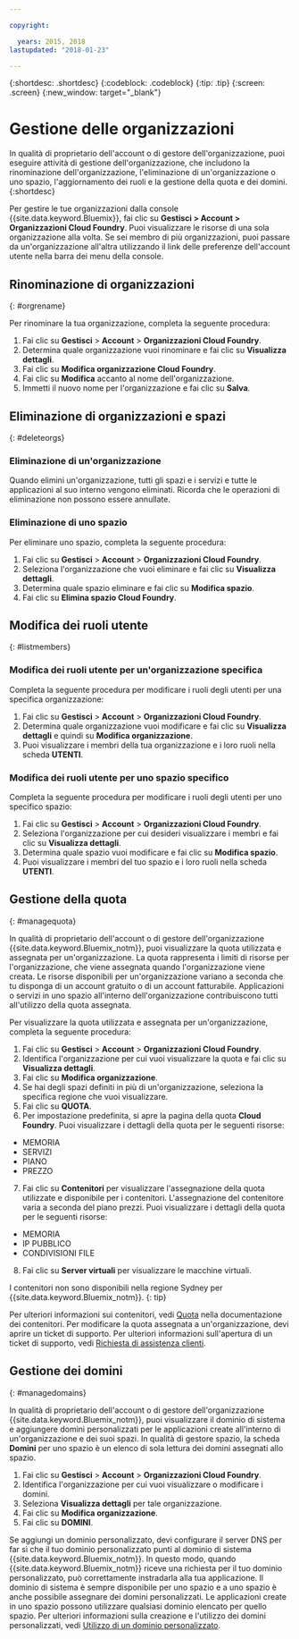 ```yaml
---

copyright:

  years: 2015, 2018
lastupdated: "2018-01-23"

---
```


{:shortdesc: .shortdesc}
{:codeblock: .codeblock}
{:tip: .tip}
{:screen: .screen}
{:new_window: target="_blank"}

# Gestione delle organizzazioni
In qualità di proprietario dell'account o di gestore dell'organizzazione, puoi eseguire attività di gestione dell'organizzazione, che includono la rinominazione dell'organizzazione, l'eliminazione di un'organizzazione o uno spazio, l'aggiornamento dei ruoli e la gestione della quota e dei domini.
{:shortdesc}

Per gestire le tue organizzazioni dalla console {{site.data.keyword.Bluemix}}, fai clic su **Gestisci > Account > Organizzazioni Cloud Foundry**. Puoi visualizzare le risorse di una sola organizzazione alla volta. Se sei membro di più organizzazioni, puoi passare da un'organizzazione all'altra utilizzando il link delle preferenze dell'account utente nella barra dei menu della console.

## Rinominazione di organizzazioni
{: #orgrename}

Per rinominare la tua organizzazione, completa la seguente procedura:
1. Fai clic su **Gestisci** > **Account** > **Organizzazioni Cloud Foundry**.
2. Determina quale organizzazione vuoi rinominare e fai clic su **Visualizza dettagli**.
3. Fai clic su **Modifica organizzazione Cloud Foundry**.
4. Fai clic su **Modifica** accanto al nome dell'organizzazione.
5. Immetti il nuovo nome per l'organizzazione e fai clic su **Salva**.

## Eliminazione di organizzazioni e spazi
{: #deleteorgs}

### Eliminazione di un'organizzazione

Quando elimini un'organizzazione, tutti gli
spazi e i servizi e tutte le applicazioni al suo interno vengono eliminati. Ricorda che le operazioni di eliminazione non possono essere annullate. 

### Eliminazione di uno spazio

Per eliminare uno spazio, completa la seguente procedura:

1. Fai clic su **Gestisci** > **Account** > **Organizzazioni Cloud Foundry**.
2. Seleziona l'organizzazione che vuoi eliminare e fai clic su **Visualizza dettagli**.
3. Determina quale spazio eliminare e fai clic su **Modifica spazio**.
4. Fai clic su **Elimina spazio Cloud Foundry**.

## Modifica dei ruoli utente
{: #listmembers}

### Modifica dei ruoli utente per un'organizzazione specifica 

Completa la seguente procedura per modificare i ruoli degli utenti per una specifica organizzazione:

1. Fai clic su **Gestisci** > **Account** > **Organizzazioni Cloud Foundry**.
2. Determina quale organizzazione vuoi modificare e fai clic su **Visualizza dettagli** e quindi su **Modifica organizzazione**.
4. Puoi visualizzare i membri della tua organizzazione e i loro ruoli nella scheda **UTENTI**.

### Modifica dei ruoli utente per uno spazio specifico

Completa la seguente procedura per modificare i ruoli degli utenti per uno specifico spazio:

1. Fai clic su **Gestisci** > **Account** > **Organizzazioni Cloud Foundry**.
2. Seleziona l'organizzazione per cui desideri visualizzare i membri e fai clic su **Visualizza dettagli**.
3. Determina quale spazio vuoi modificare e fai clic su **Modifica spazio**.
4. Puoi visualizzare i membri del tuo spazio e i loro ruoli nella scheda **UTENTI**.

## Gestione della quota
{: #managequota}

In qualità di proprietario dell'account o di gestore dell'organizzazione {{site.data.keyword.Bluemix_notm}}, puoi visualizzare la quota utilizzata e assegnata per un'organizzazione. La quota rappresenta i limiti di risorse per l'organizzazione, che viene assegnata quando l'organizzazione viene creata. Le risorse disponibili per un'organizzazione variano a seconda che tu disponga di un account gratuito o di un account fatturabile. Applicazioni o servizi in uno spazio all'interno dell'organizzazione contribuiscono tutti all'utilizzo della quota assegnata.

Per visualizzare la quota utilizzata e assegnata per un'organizzazione, completa la seguente procedura:

1. Fai clic su **Gestisci** &gt; **Account** &gt; **Organizzazioni Cloud Foundry**.
2. Identifica l'organizzazione per cui vuoi visualizzare la quota e fai clic su **Visualizza dettagli**.
3. Fai clic su **Modifica organizzazione**.
4. Se hai degli spazi definiti in più di un'organizzazione, seleziona la specifica regione che vuoi visualizzare.
5. Fai clic su **QUOTA**. 
6. Per impostazione predefinita, si apre la pagina della quota **Cloud Foundry**. Puoi visualizzare i dettagli della quota per le seguenti risorse:
 * MEMORIA
 * SERVIZI
 * PIANO
 * PREZZO
7. Fai clic su **Contenitori** per visualizzare l'assegnazione della quota utilizzate e disponibile per i contenitori. L'assegnazione del contenitore varia a seconda del piano prezzi. Puoi visualizzare i dettagli della quota per le seguenti risorse:
 * MEMORIA
 * IP PUBBLICO
 * CONDIVISIONI FILE
8. Fai clic su **Server virtuali** per visualizzare le macchine virtuali.

I contenitori non sono disponibili nella regione Sydney per {{site.data.keyword.Bluemix_notm}}. 
{: tip}

Per ulteriori informazioni sui contenitori, vedi [Quota](/docs/containers/container_planning.html#container_planning_quota) nella documentazione dei contenitori.
Per modificare la quota assegnata a un'organizzazione, devi aprire un ticket di supporto. Per ulteriori informazioni sull'apertura di un ticket di supporto, vedi [Richiesta di assistenza clienti](/docs/get-support/howtogetsupport.html#getting-customer-support). 

## Gestione dei domini
{: #managedomains}

In qualità di proprietario dell'account o di gestore dell'organizzazione {{site.data.keyword.Bluemix_notm}}, puoi visualizzare il dominio di sistema e aggiungere domini personalizzati per le applicazioni create all'interno di un'organizzazione e dei suoi spazi. In qualità di gestore spazio, la scheda **Domini** per uno spazio è un elenco di sola lettura dei domini assegnati allo spazio.

1. Fai clic su **Gestisci** &gt; **Account** &gt; **Organizzazioni Cloud Foundry**.
2. Identifica l'organizzazione per cui vuoi visualizzare o modificare i domini.
3. Seleziona **Visualizza dettagli** per tale organizzazione.
4. Fai clic su **Modifica organizzazione**.
5. Fai clic su **DOMINI**.

Se aggiungi un dominio personalizzato, devi configurare il server DNS per far sì che il tuo dominio personalizzato punti al dominio di sistema {{site.data.keyword.Bluemix_notm}}. In questo modo, quando {{site.data.keyword.Bluemix_notm}} riceve una richiesta per il tuo dominio personalizzato, può correttamente instradarla alla tua applicazione. Il dominio di sistema è sempre disponibile per uno spazio e a uno spazio è anche possibile assegnare dei domini personalizzati. Le applicazioni create in uno spazio possono utilizzare qualsiasi dominio elencato per quello spazio. Per ulteriori informazioni sulla creazione e l'utilizzo dei domini personalizzati, vedi [Utilizzo di un dominio personalizzato](/docs/apps/updapps.html#domain).
